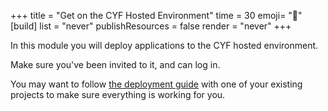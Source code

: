 +++
title = "Get on the CYF Hosted Environment"
time = 30
emoji= "👤"
[build]
  list = "never"
  publishResources = false
  render = "never"
+++

In this module you will deploy applications to the CYF hosted environment.

Make sure you've been invited to it, and can log in.

You may want to follow [the deployment guide](/guides/deploying/cyf) with one of your existing projects to make sure everything is working for you.
